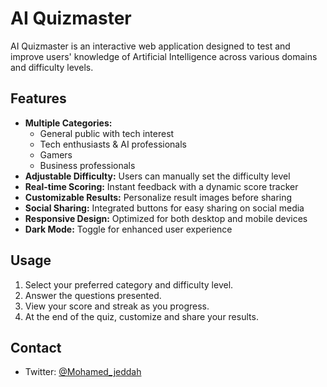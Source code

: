 # AI Quizmaster

AI Quizmaster is an interactive web application designed to test and improve users' knowledge of Artificial Intelligence across various domains and difficulty levels.

## Features

- **Multiple Categories:**
  - General public with tech interest
  - Tech enthusiasts & AI professionals
  - Gamers
  - Business professionals
- **Adjustable Difficulty:** Users can manually set the difficulty level
- **Real-time Scoring:** Instant feedback with a dynamic score tracker
- **Customizable Results:** Personalize result images before sharing
- **Social Sharing:** Integrated buttons for easy sharing on social media
- **Responsive Design:** Optimized for both desktop and mobile devices
- **Dark Mode:** Toggle for enhanced user experience

## Usage

1. Select your preferred category and difficulty level.
2. Answer the questions presented.
3. View your score and streak as you progress.
4. At the end of the quiz, customize and share your results.

## Contact

- Twitter: [@Mohamed_jeddah](https://twitter.com/Mohamed_Jeddah)
